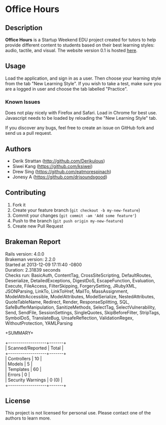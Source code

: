 # Office Hours

## Description
**Office Hours** is a Startup Weekend EDU project created for tutors to help provide different content to students based on their best learning styles: audio, tactile, and visual. The website version 0.1 is hosted [here](http://officehour.herokuapp.com/).

## Usage

Load the application, and sign in as a user. Then choose your learning style from the tab "New Learning Style". If you wish to take a test, make sure you are a logged in user and choose the tab labelled "Practice".


### Known Issues

Does not play nicely with Firefox and Safari. Load in Chrome for best use. Javascript needs to be loaded by reloading the "New Learning Style" tab.

If you discover any bugs, feel free to create an issue on GitHub fork and
send us a pull request.

## Authors

* Derik Strattan (http://github.com/Derikulous)
* Siwei Kang (https://github.com/ksiwei)
* Drew Sing (https://github.com/eatmorespinach)
* Jonesy A (https://github.com/drjsoundsgood)


## Contributing

1. Fork it
2. Create your feature branch (`git checkout -b my-new-feature`)
3. Commit your changes (`git commit -am 'Add some feature'`)
4. Push to the branch (`git push origin my-new-feature`)
5. Create new Pull Request

## Brakeman Report
Rails version: 4.0.0<br>
Brakeman version: 2.2.0<br>
Started at 2013-12-09 17:11:40 -0800<br>
Duration: 2.31839 seconds<br>
Checks run: BasicAuth, ContentTag, CrossSiteScripting, DefaultRoutes, Deserialize, DetailedExceptions, DigestDoS, EscapeFunction, Evaluation, Execute, FileAccess, FilterSkipping, ForgerySetting, JRubyXML, JSONParsing, LinkTo, LinkToHref, MailTo, MassAssignment, ModelAttrAccessible, ModelAttributes, ModelSerialize, NestedAttributes, QuoteTableName, Redirect, Render, ResponseSplitting, SQL, SafeBufferManipulation, SanitizeMethods, SelectTag, SelectVulnerability, Send, SendFile, SessionSettings, SingleQuotes, SkipBeforeFilter, StripTags, SymbolDoS, TranslateBug, UnsafeReflection, ValidationRegex, WithoutProtection, YAMLParsing


+SUMMARY+

+-------------------+-------+<br>
| Scanned/Reported  | Total |<br>
+-------------------+-------+<br>
| Controllers       | 10    |<br>
| Models            | 5     |<br>
| Templates         | 60    |<br>
| Errors            | 0     |<br>
| Security Warnings | 0 (0) |<br>
+-------------------+-------+<br>



## License

This project is not licensed for personal use. Please contact one of the authors to learn more.

